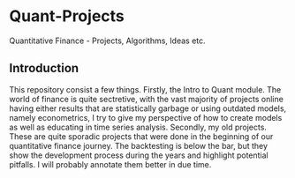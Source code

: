 # Quant-Projects
Quantitative Finance - Projects, Algorithms, Ideas etc.
## Introduction
This repository consist a few things. Firstly, the Intro to Quant module. The world of finance is quite sectretive, with the vast majority of projects online having either results that are statistically garbage or using outdated models, namely econometrics, I try to give my perspective of how to create models as well as educating in time series analysis.  Secondly, my old projects. These are quite sporadic projects that were done in the beginning of our quantitative finance journey. The backtesting is below the bar, but they show the development process during the years and highlight potential pitfalls. I will probably annotate them better in due time. 
